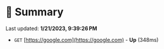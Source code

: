# 📖 Summary
Last updated: **1/21/2023, 9:39:26 PM**

- `GET` [https://google.com](https://google.com) - **Up** (348ms)
